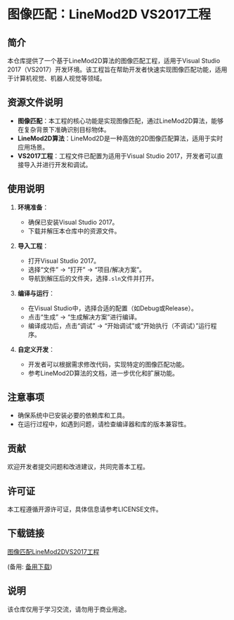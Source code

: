 # 图像匹配：LineMod2D VS2017工程

## 简介

本仓库提供了一个基于LineMod2D算法的图像匹配工程，适用于Visual Studio 2017（VS2017）开发环境。该工程旨在帮助开发者快速实现图像匹配功能，适用于计算机视觉、机器人视觉等领域。

## 资源文件说明

- **图像匹配**：本工程的核心功能是实现图像匹配，通过LineMod2D算法，能够在复杂背景下准确识别目标物体。
- **LineMod2D算法**：LineMod2D是一种高效的2D图像匹配算法，适用于实时应用场景。
- **VS2017工程**：工程文件已配置为适用于Visual Studio 2017，开发者可以直接导入并进行开发和调试。

## 使用说明

1. **环境准备**：
   - 确保已安装Visual Studio 2017。
   - 下载并解压本仓库中的资源文件。

2. **导入工程**：
   - 打开Visual Studio 2017。
   - 选择“文件” -> “打开” -> “项目/解决方案”。
   - 导航到解压后的文件夹，选择`.sln`文件并打开。

3. **编译与运行**：
   - 在Visual Studio中，选择合适的配置（如Debug或Release）。
   - 点击“生成” -> “生成解决方案”进行编译。
   - 编译成功后，点击“调试” -> “开始调试”或“开始执行（不调试）”运行程序。

4. **自定义开发**：
   - 开发者可以根据需求修改代码，实现特定的图像匹配功能。
   - 参考LineMod2D算法的文档，进一步优化和扩展功能。

## 注意事项

- 确保系统中已安装必要的依赖库和工具。
- 在运行过程中，如遇到问题，请检查编译器和库的版本兼容性。

## 贡献

欢迎开发者提交问题和改进建议，共同完善本工程。

## 许可证

本工程遵循开源许可证，具体信息请参考LICENSE文件。

## 下载链接
[图像匹配LineMod2DVS2017工程](https://pan.quark.cn/s/2a5ef3006727) 

(备用: [备用下载](https://pan.baidu.com/s/1LP3bT4_H5Tm-wgs0Ej3RRQ?pwd=1234))

## 说明

该仓库仅用于学习交流，请勿用于商业用途。
